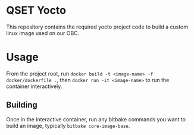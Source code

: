 # QSET Yocto
This repository contains the required yocto project code to build a custom linux image used on our OBC.

# Usage
From the project root, run `docker build -t <image-name> -f docker/dockerfile .`, then `docker run -it <image-name>` to run the container interactively.

## Building
Once in the interactive container, run any bitbake commands you want to build an image, typically `bitbake core-image-base`.
